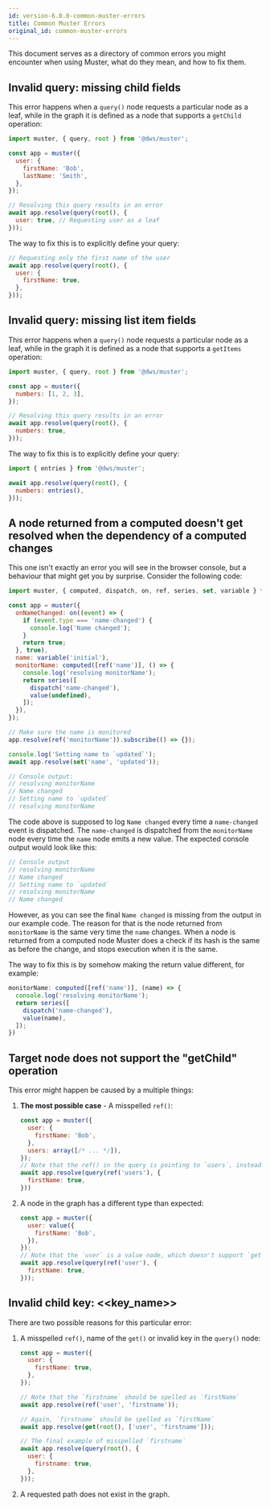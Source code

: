 ```yaml
---
id: version-6.0.0-common-muster-errors
title: Common Muster Errors
original_id: common-muster-errors
---
```


This document serves as a directory of common errors you might encounter when using Muster, what do they mean, and how to fix them.


## Invalid query: missing child fields

This error happens when a `query()` node requests a particular node as a leaf, while in the graph it is defined as a node that supports a `getChild` operation:
```js
import muster, { query, root } from '@dws/muster';

const app = muster({
  user: {
    firstName: 'Bob',
    lastName: 'Smith',
  },
});

// Resolving this query results in an error
await app.resolve(query(root(), {
  user: true, // Requesting user as a leaf
}));
```
The way to fix this is to explicitly define your query:
```js
// Requesting only the first name of the user
await app.resolve(query(root(), {
  user: {
    firstName: true,
  },
}));
``` 


## Invalid query: missing list item fields

This error happens when a `query()` node requests a particular node as a leaf, while in the graph it is defined as a node that supports a `getItems` operation:
```js
import muster, { query, root } from '@dws/muster';

const app = muster({
  numbers: [1, 2, 3],
});

// Resolving this query results in an error
await app.resolve(query(root(), {
  numbers: true,
}));
```
The way to fix this is to explicitly define your query:
```js
import { entries } from '@dws/muster';

await app.resolve(query(root(), {
  numbers: entries(),
}));
```


## A node returned from a computed doesn't get resolved when the dependency of a computed changes

This one isn't exactly an error you will see in the browser console, but a behaviour that might get you by surprise.
Consider the following code:
```js
import muster, { computed, dispatch, on, ref, series, set, variable } from '@dws/muster';

const app = muster({
  onNameChanged: on((event) => {
    if (event.type === 'name-changed') {
      console.log('Name changed');      
    }
    return true;
  }, true),
  name: variable('initial'),
  monitorName: computed([ref('name')], () => {
    console.log('resolving monitorName');
    return series([
      dispatch('name-changed'),
      value(undefined),
    ]);
  }),
});

// Make sure the name is monitored
app.resolve(ref('monitorName')).subscribe(() => {});

console.log('Setting name to `updated`');
await app.resolve(set('name', 'updated'));

// Console output:
// resolving monitorName
// Name changed
// Setting name to `updated`
// resolving monitorName
```
The code above is supposed to log `Name changed` every time a `name-changed` event is dispatched. The `name-changed` is dispatched from the `monitorName` node every time the `name` node emits a new value.
The expected console output would look like this:
```js
// Console output
// resolving monitorName
// Name changed
// Setting name to `updated`
// resolving monitorName
// Name changed
```
However, as you can see the final `Name changed` is missing from the output in our example code. The reason for that is the node returned from `monitorName` is the same very time the `name` changes. When a node is returned from a computed node Muster does a check if its hash is the same as before the change, and stops execution when it is the same.

The way to fix this is by somehow making the return value different, for example:
```js
monitorName: computed([ref('name')], (name) => {
  console.log('resolving monitorName');
  return series([
    dispatch('name-changed'),
    value(name),
  ]);
})
```

## Target node does not support the "getChild" operation

This error might happen be caused by a multiple things:

1. **The most possible case** - A misspelled `ref()`:
    ```js
    const app = muster({
      user: {
        firstName: 'Bob',
      },
      users: array([/* ... */]),
    });
    // Note that the ref() in the query is pointing to `users`, instead of `user`.
    await app.resolve(query(ref('users'), {
      firstName: true,
    }))
    ```
2. A node in the graph has a different type than expected:
    ```js
    const app = muster({
      user: value({
        firstName: 'Bob',
      }),
    });
    // Note that the `user` is a value node, which doesn't support `getChild` operation.
    await app.resolve(query(ref('user'), {
      firstName: true,
    }));
    ```
    
## Invalid child key: <<key_name>>

There are two possible reasons for this particular error:

1. A misspelled `ref()`, name of the `get()` or invalid key in the `query()` node:
    ```js
    const app = muster({
      user: {
        firstName: true,     
      },
    });
    
    // Note that the `firstname` should be spelled as `firstName`
    await app.resolve(ref('user', 'firstname'));
 
    // Again, `firstname` should be spelled as `firstName`
    await app.resolve(get(root(), ['user', 'firstname']));
 
    // The final example of misspelled `firstname`
    await app.resolve(query(root(), {
      user: {
        firstname: true,     
      },
    }));
    ```
2. A requested path does not exist in the graph.
